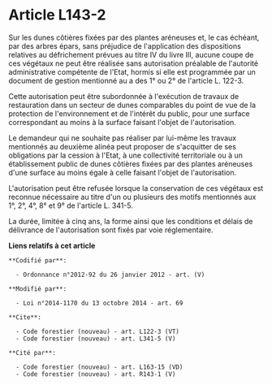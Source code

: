 # Article L143-2

Sur les dunes côtières fixées par des plantes aréneuses et, le cas échéant, par des arbres épars, sans préjudice de
l'application des dispositions relatives au défrichement prévues au titre IV du livre III, aucune coupe de ces végétaux ne
peut être réalisée sans autorisation préalable de l'autorité administrative compétente de l'Etat, hormis si elle est
programmée par un document de gestion mentionné au a des 1° ou 2° de l'article L. 122-3. 

Cette autorisation peut être subordonnée à l'exécution de travaux de restauration dans un secteur de dunes comparables du
point de vue de la protection de l'environnement et de l'intérêt du public, pour une surface correspondant au moins à la
surface faisant l'objet de l'autorisation.

Le demandeur qui ne souhaite pas réaliser par lui-même les travaux mentionnés au deuxième alinéa peut proposer de s'acquitter
de ses obligations par la cession à l'Etat, à une collectivité territoriale ou à un établissement public de dunes côtières
fixées par des plantes aréneuses d'une surface au moins égale à celle faisant l'objet de l'autorisation.

L'autorisation peut être refusée lorsque la conservation de ces végétaux est reconnue nécessaire au titre d'un ou plusieurs
des motifs mentionnés aux 1°, 2°, 4°, 8° et 9° de l'article L. 341-5.

La durée, limitée à cinq ans, la forme ainsi que les conditions et délais de délivrance de l'autorisation sont fixés par voie
réglementaire.

**Liens relatifs à cet article**

	**Codifié par**:

	  - Ordonnance n°2012-92 du 26 janvier 2012 - art. (V)

	**Modifié par**:

	  - Loi n°2014-1170 du 13 octobre 2014 - art. 69

	**Cite**:

	  - Code forestier (nouveau) - art. L122-3 (VT)
	  - Code forestier (nouveau) - art. L341-5 (V)

	**Cité par**:

	  - Code forestier (nouveau) - art. L163-15 (VD)
	  - Code forestier (nouveau) - art. R143-1 (V)
